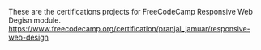 These are the certifications projects for FreeCodeCamp Responsive Web Degisn module.
https://www.freecodecamp.org/certification/pranjal_jamuar/responsive-web-design
